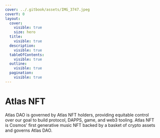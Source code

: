 ```yaml
---
cover: ../.gitbook/assets/IMG_3747.jpeg
coverY: 0
layout:
  cover:
    visible: true
    size: hero
  title:
    visible: true
  description:
    visible: true
  tableOfContents:
    visible: true
  outline:
    visible: true
  pagination:
    visible: true
---
```


# Atlas NFT

Atlas DAO is governed by Atlas NFT holders, providing equitable control over our goal to build protocol, DAPPS, game, and web3 tooling. Atlas NFT is Cosmos' first generative music NFT backed by a basket of crypto assets and governs Atlas DAO.&#x20;
